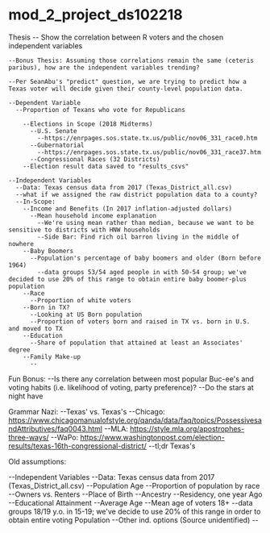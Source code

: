 # mod_2_project_ds102218

Thesis -- Show the correlation between R voters and the chosen independent variables

    --Bonus Thesis: Assuming those correlations remain the same (ceteris paribus), how are the independent variables trending?

    --Per SeanAbu's "predict" question, we are trying to predict how a Texas voter will decide given their county-level population data.

    --Dependent Variable
      --Proportion of Texans who vote for Republicans

        --Elections in Scope (2018 Midterms)
          --U.S. Senate
            --https://enrpages.sos.state.tx.us/public/nov06_331_race0.htm
          --Gubernatorial
            --https://enrpages.sos.state.tx.us/public/nov06_331_race37.htm
          --Congressional Races (32 Districts)
        --Election result data saved to "results_csvs"

    --Independent Variables
      --Data: Texas census data from 2017 (Texas_District_all.csv)
      --what if we assigned the raw district population data to a county?
      --In-Scope:
        --Income and Benefits (In 2017 inflation-adjusted dollars)
          --Mean household income explanation
            --We're using mean rather than median, because we want to be sensitive to districts with HNW households
            --Side Bar: Find rich oil barron living in the middle of nowhere
        --Baby Boomers
          --Population's percentage of baby boomers and older (Born before 1964)
            --data groups 53/54 aged people in with 50-54 group; we've decided to use 20% of this range to obtain entire baby boomer-plus population
        --Race
          --Proportion of white voters
        --Born in TX?
          --Looking at US Born population
          --Proportion of voters born and raised in TX vs. born in U.S. and moved to TX
        --Education
          --Share of population that attained at least an Associates' degree
        --Family Make-up
          --


Fun Bonus:
  --Is there any correlation between most popular Buc-ee's and voting habits (i.e. likelihood of voting, party preference)?
  --Do the stars at night have

Grammar Nazi:
  --Texas' vs. Texas's
    --Chicago: https://www.chicagomanualofstyle.org/qanda/data/faq/topics/PossessivesandAttributives/faq0043.html
    --MLA: https://style.mla.org/apostrophes-three-ways/
    --WaPo: https://www.washingtonpost.com/election-results/texas-16th-congressional-district/
    --tl;dr Texas's

Old assumptions:

--Independent Variables
  --Data: Texas census data from 2017 (Texas_District_all.csv)
    --Population Age
    --Proportion of population by race
    --Owners vs. Renters
    --Place of Birth
    --Ancestry
    --Residency, one year Ago
    --Educational Attainment
    --Average Age
      --Mean age of voters 18+
      --data groups 18/19 y.o. in 15-19; we've decide to use 20% of this range in order to obtain entire voting Population
      --Other ind. options (Source unidentified)
        --
